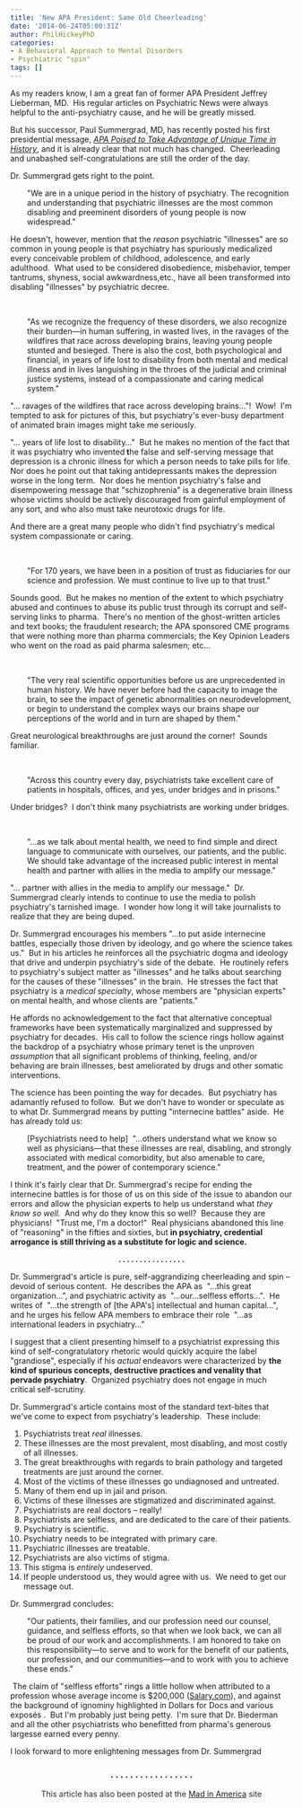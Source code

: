 ```yaml
---
title: 'New APA President: Same Old Cheerleading'
date: '2014-06-24T05:00:31Z'
author: PhilHickeyPhD
categories:
- A Behavioral Approach to Mental Disorders
- Psychiatric "spin"
tags: []
---
```


As my readers know, I am a great fan of former APA President Jeffrey Lieberman, MD.  His regular articles on Psychiatric News were always helpful to the anti-psychiatry cause, and he will be greatly missed.

But his successor, Paul Summergrad, MD, has recently posted his first presidential message, <em><a href="http://psychnews.psychiatryonline.org/newsarticle.aspx?articleid=1882424">APA Poised to Take Advantage of Unique Time in History</a></em>, and it is already clear that not much has changed.  Cheerleading and unabashed self-congratulations are still the order of the day.

Dr. Summergrad gets right to the point.
<p style="padding-left: 30px;">"We are in a unique period in the history of psychiatry. The recognition and understanding that psychiatric illnesses are the most common disabling and preeminent disorders of young people is now widespread."</p>
He doesn't, however, mention that the <em>reason</em> psychiatric "illnesses" are so common in young people is that psychiatry has spuriously medicalized every conceivable problem of childhood, adolescence, and early adulthood.  What used to be considered disobedience, misbehavior, temper tantrums, shyness, social awkwardness,etc., have all been transformed into disabling "illnesses" by psychiatric decree.

&nbsp;
<p style="padding-left: 30px;">"As we recognize the frequency of these disorders, we also recognize their burden—in human suffering, in wasted lives, in the ravages of the wildfires that race across developing brains, leaving young people stunted and besieged. There is also the cost, both psychological and financial, in years of life lost to disability from both mental and medical illness and in lives languishing in the throes of the judicial and criminal justice systems, instead of a compassionate and caring medical system."</p>
"… ravages of the wildfires that race across developing brains…"!  Wow!  I'm tempted to ask for pictures of this, but psychiatry's ever-busy department of animated brain images might take me seriously.

"… years of life lost to disability…"  But he makes no mention of the fact that it was psychiatry who invented<strong> t</strong>he false and self-serving message that depression is a chronic illness for which a person needs to take pills for life.  Nor does he point out that taking antidepressants makes the depression worse in the long term.  Nor does he mention psychiatry's false and disempowering message that "schizophrenia" is a degenerative brain illness whose victims should be actively discouraged from gainful employment of any sort, and who also must take neurotoxic drugs for life.

And there are a great many people who didn't find psychiatry's medical system compassionate or caring.

&nbsp;
<p style="padding-left: 30px;">"For 170 years, we have been in a position of trust as fiduciaries for our science and profession. We must continue to live up to that trust."</p>
Sounds good.  But he makes no mention of the extent to which psychiatry abused and continues to abuse its public trust through its corrupt and self-serving links to pharma.  There's no mention of the ghost-written articles and text books; the fraudulent research; the APA sponsored CME programs that were nothing more than pharma commercials; the Key Opinion Leaders who went on the road as paid pharma salesmen; etc…

&nbsp;
<p style="padding-left: 30px;">"The very real scientific opportunities before us are unprecedented in human history. We have never before had the capacity to image the brain, to see the impact of genetic abnormalities on neurodevelopment, or begin to understand the complex ways our brains shape our perceptions of the world and in turn are shaped by them."</p>
Great neurological breakthroughs are just around the corner!  Sounds familiar.

&nbsp;
<p style="padding-left: 30px;">"Across this country every day, psychiatrists take excellent care of patients in hospitals, offices, and yes, under bridges and in prisons."</p>
Under bridges?  I don't think many psychiatrists are working under bridges.

&nbsp;
<p style="padding-left: 30px;">"…as we talk about mental health, we need to find simple and direct language to communicate with ourselves, our patients, and the public. We should take advantage of the increased public interest in mental health and partner with allies in the media to amplify our message."</p>
"… partner with allies in the media to amplify our message."  Dr. Summergrad clearly intends to continue to use the media to polish psychiatry's tarnished image.  I wonder how long it will take journalists to realize that they are being duped.

Dr. Summergrad encourages his members "…to put aside internecine battles, especially those driven by ideology, and go where the science takes us."  But in his articles he reinforces all the psychiatric dogma and ideology that drive and underpin psychiatry's side of the debate.  He routinely refers to psychiatry's subject matter as "illnesses" and he talks about searching for the causes of these "illnesses" in the brain.  He stresses the fact that psychiatry is a <em>medical specialty</em>, whose members are "physician experts" on mental health, and whose clients are "patients."

He affords no acknowledgement to the fact that alternative conceptual frameworks have been systematically marginalized and suppressed by psychiatry for decades.  His call to follow the science rings hollow against the backdrop of a psychiatry whose primary tenet is the unproven <em>assumption</em> that all significant problems of thinking, feeling, and/or behaving are brain illnesses, best ameliorated by drugs and other somatic interventions.

The science has been pointing the way for decades.  But psychiatry has adamantly refused to follow.  But we don't have to wonder or speculate as to what Dr. Summergrad means by putting "internecine battles" aside.  He has already told us:
<p style="padding-left: 30px;">[Psychiatrists need to help]  "…others understand what we know so well as physicians—that these illnesses are real, disabling, and strongly associated with medical comorbidity, but also amenable to care, treatment, and the power of contemporary science."</p>
I think it's fairly clear that Dr. Summergrad's recipe for ending the internecine battles is for those of us on this side of the issue to abandon our errors and allow the physician experts to help us understand what <em>they know so well.</em>  And why do they know this so well?  Because they are physicians!  "Trust me, I'm a doctor!"  Real physicians abandoned this line of "reasoning" in the fifties and sixties, but <strong>in psychiatry, credential arrogance is still thriving as a substitute for logic and science.</strong>
<p style="text-align: center;"><strong>. . . . . . . . . . . . . . . .</strong></p>
Dr. Summergrad's article is pure, self-aggrandizing cheerleading and spin – devoid of serious content.  He describes the APA as  "…this great organization…", and psychiatric activity as  "…our…selfless efforts…".  He writes of  "…the strength of [the APA's] intellectual and human capital…", and he urges his fellow APA members to embrace their role  "…as international leaders in psychiatry…"

I suggest that a client presenting himself to a psychiatrist expressing this kind of self-congratulatory rhetoric would quickly acquire the label "grandiose", especially if his <em>actual</em> endeavors were characterized by <strong>the kind of spurious concepts, destructive practices and venality that pervade psychiatry</strong>.  Organized psychiatry does not engage in much critical self-scrutiny.

Dr. Summergrad's article contains most of the standard text-bites that we've come to expect from psychiatry's leadership.  These include:
<ol>
	<li>Psychiatrists treat <em>real</em> illnesses.</li>
	<li>These illnesses are the most prevalent, most disabling, and most costly of all illnesses.</li>
	<li>The great breakthroughs with regards to brain pathology and targeted treatments are just around the corner.</li>
	<li>Most of the victims of these illnesses go undiagnosed and untreated.</li>
	<li>Many of them end up in jail and prison.</li>
	<li>Victims of these illnesses are stigmatized and discriminated against.</li>
	<li>Psychiatrists are real doctors – really!</li>
	<li>Psychiatrists are selfless, and are dedicated to the care of their patients.</li>
	<li>Psychiatry is scientific.</li>
	<li>Psychiatry needs to be integrated with primary care.</li>
	<li>Psychiatric illnesses are treatable.</li>
	<li>Psychiatrists are also victims of stigma.</li>
	<li>This stigma is <em>entirely</em> undeserved.</li>
	<li>If people understood us, they would agree with us.  We need to get our message out.</li>
</ol>
Dr. Summergrad concludes:
<p style="padding-left: 30px;">"Our patients, their families, and our profession need our counsel, guidance, and selfless efforts, so that when we look back, we can all be proud of our work and accomplishments. I am honored to take on this responsibility—to serve and to work for the benefit of our patients, our profession, and our communities—and to work with you to achieve these ends."</p>
 The claim of "selfless efforts" rings a little hollow when attributed to a profession whose average income is $200,000 (<a href="http://www1.salary.com/psychiatrist-salary.html">Salary.com</a>), and against the background of ignominy highlighted in Dollars for Docs and various exposés .  But I'm probably just being petty.  I'm sure that Dr. Biederman and all the other psychiatrists who benefitted from pharma's generous largesse earned every penny.

I look forward to more enlightening messages from Dr. Summergrad
<h3 style="text-align: center;"><strong>. . . . . . . . . . . . . . . . .</strong></h3>
<p style="text-align: center;"><span style="color: #2b2b2b;">This article has also been posted at the </span><a href="http://www.madinamerica.com/2014/06/new-apa-president-old-cheerleading/">Mad in America</a><span style="color: #2b2b2b;"> site</span></p>
&nbsp;